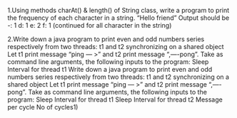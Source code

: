 
1.Using methods charAt() & length() of String class, write a program to print the
frequency of each character in a string.
“Hello friend”
Output should be
-: 1
d: 1
e: 2
f: 1
(continued for all character in the string)


2.Write down a java program to print even and odd numbers series respectively
from two threads: t1 and t2 synchronizing on a shared object
Let t1 print message “ping — >” and t2 print message “,—-pong”.
Take as command line arguments, the following inputs to the program:
Sleep Interval for thread t1
Write down a java program to print even and odd numbers series respectively from two
threads: t1 and t2 synchronizing on a shared object
Let t1 print message “ping — >” and t2 print message “,—-pong”.
Take as command line arguments, the following inputs to the program:
Sleep Interval for thread t1
Sleep Interval for thread t2
Message per cycle
No of cycles1)
